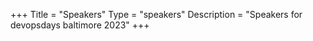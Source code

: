 +++
Title = "Speakers"
Type = "speakers"
Description = "Speakers for devopsdays baltimore 2023"
+++

